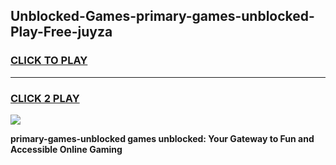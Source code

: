 
## Unblocked-Games-primary-games-unblocked-Play-Free-juyza
<h3>
<a href="https://premium76.site?title=primary-games-unblocked&ref=24M">CLICK TO PLAY</a></h3>
<hr>

<h3>
<a href="https://premium76.site?title=primary-games-unblocked&ref=24M">CLICK 2 PLAY</a>
  
</h3>

<a href="https://premium76.site?title=primary-games-unblocked&ref=24M"><img src="https://clearcache.store/games.png"></a>


**primary-games-unblocked games unblocked: Your Gateway to Fun and Accessible Online Gaming**
